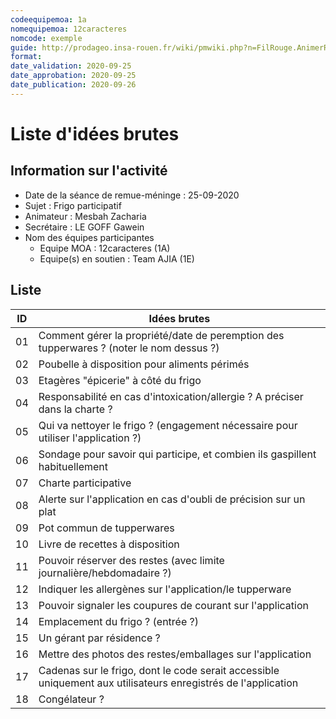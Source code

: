 ```yaml
---
codeequipemoa: 1a
nomequipemoa: 12caracteres
nomcode: exemple
guide: http://prodageo.insa-rouen.fr/wiki/pmwiki.php?n=FilRouge.AnimerRemueMeninge
format:
date_validation: 2020-09-25
date_approbation: 2020-09-25
date_publication: 2020-09-26
---
```


# Liste d'idées brutes

## Information sur l'activité
- Date de la séance de remue-méninge : 25-09-2020
- Sujet : Frigo participatif
- Animateur : Mesbah Zacharia
- Secrétaire : LE GOFF Gawein
- Nom des équipes participantes
  - Equipe MOA : 12caracteres (1A)
  - Equipe(s) en soutien : Team AJIA (1E)

## Liste

| ID 	| Idées brutes 	|
|----	|--------------	|
| 01 	| Comment gérer la propriété/date de peremption des tupperwares ? (noter le nom dessus ?)    |
| 02 	| Poubelle à disposition pour aliments périmés     |
| 03 	| Etagères "épicerie" à côté du frigo         	|
| 04 	| Responsabilité en cas d'intoxication/allergie ? A préciser dans la charte ?|
| 05	| Qui va nettoyer le frigo ? (engagement nécessaire pour utiliser l'application ?)             	|
| 06  | Sondage pour savoir qui participe, et combien ils gaspillent habituellement |
| 07  | Charte participative |
| 08  | Alerte sur l'application en cas d'oubli de précision sur un plat |
| 09  | Pot commun de tupperwares |
| 10  | Livre de recettes à disposition |
| 11  | Pouvoir réserver des restes (avec limite journalière/hebdomadaire ?) |
| 12  | Indiquer les allergènes sur l'application/le tupperware |
| 13  | Pouvoir signaler les coupures de courant sur l'application |
| 14  | Emplacement du frigo ? (entrée ?) |
| 15  | Un gérant par résidence ? |
| 16  | Mettre des photos des restes/emballages sur l'application |
| 17  | Cadenas sur le frigo, dont le code serait accessible uniquement aux utilisateurs enregistrés de l'application |
| 18  | Congélateur ? |
